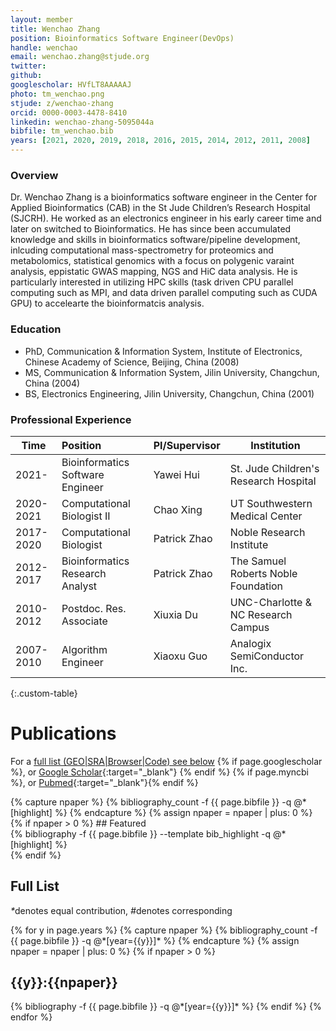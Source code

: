 ```yaml
---
layout: member
title: Wenchao Zhang
position: Bioinformatics Software Engineer(DevOps)
handle: wenchao
email: wenchao.zhang@stjude.org
twitter:
github: 
googlescholar: HVfLT8AAAAAJ
photo: tm_wenchao.png
stjude: z/wenchao-zhang
orcid: 0000-0003-4478-8410
linkedin: wenchao-zhang-5095044a
bibfile: tm_wenchao.bib
years: [2021, 2020, 2019, 2018, 2016, 2015, 2014, 2012, 2011, 2008]
---
```


### Overview
Dr. Wenchao Zhang is a bioinformatics software engineer in the Center for Applied Bioinformatics (CAB) in the St Jude Children’s Research Hospital (SJCRH). He worked as an electronics engineer in his early career time and later on switched to Bioinformatics. He has since been accumulated knowledge and skills in bioinformatics software/pipeline development, inlcuding computational mass-spectrometry for proteomics and metabolomics, statistical genomics with a focus on polygenic varaint analysis, eppistatic GWAS mapping, NGS and HiC data analysis. He is particularly interested in utilizing HPC skills (task driven CPU parallel computing such as MPI, and data driven parallel computing such as CUDA GPU) to accelearte the bioinformatcis analysis.          

### Education
- PhD, Communication & Information System, Institute of Electronics, Chinese Academy of Science, Beijing, China (2008)
- MS, Communication & Information System, Jilin University, Changchun, China (2004)
- BS, Electronics Engineering, Jilin University, Changchun, China (2001)

### Professional Experience

Time        | Position                         | PI/Supervisor   | Institution                           |
----------- | :-----------                     | -----------     | -----------                           |
2021-       | Bioinformatics Software Engineer |Yawei Hui        | St. Jude Children's Research Hospital |                                     |
2020-2021   | Computational Biologist II       |Chao Xing        | UT Southwestern Medical Center        |
2017-2020   | Computational Biologist          |Patrick Zhao     | Noble Research Institute              |
2012-2017   | Bioinformatics Research Analyst  |Patrick Zhao     | The Samuel Roberts Noble Foundation   |
2010-2012   | Postdoc. Res. Associate          |Xiuxia Du        | UNC-Charlotte & NC Research Campus    |
2007-2010   | Algorithm Engineer               |Xiaoxu Guo       | Analogix SemiConductor Inc.           |
{:.custom-table}

<!--more-->

# Publications

For a [full list (GEO\|SRA\|Browser\|Code) see below](#full-list)
{% if page.googlescholar %}, or [Google Scholar](https://scholar.google.com/citations?user={{page.googlescholar}}){:target="_blank"}
{% endif %} {% if page.myncbi %}, or [Pubmed](https://www.ncbi.nlm.nih.gov/myncbi/{{page.myncbi}}/bibliography/public/){:target="_blank"}{% endif %}


<div class="row">
  {% capture npaper %}
    {% bibliography_count -f {{ page.bibfile }} -q @*[highlight] %}
  {% endcapture %}
  {% assign npaper = npaper | plus: 0 %}
  {% if npaper > 0 %}
## Featured

<div class="publications_highlight">
  {% bibliography -f {{ page.bibfile }} --template bib_highlight -q @*[highlight] %}
</div>
{% endif %}

</div>

## Full List

<nobr><em>*</em>denotes equal contribution, <em>#</em>denotes corresponding</nobr>
<div class="publications">
{% for y in page.years %}
  {% capture npaper %}
    {% bibliography_count -f {{ page.bibfile }} -q @*[year={{y}}]* %}
  {% endcapture %}
  {% assign npaper = npaper | plus: 0 %}
  {% if npaper > 0 %}
  <h2 class="year">{{y}}:{{npaper}}</h2>
  {% bibliography -f {{ page.bibfile }} -q @*[year={{y}}]* %}
  {% endif %}
{% endfor %}
</div>
